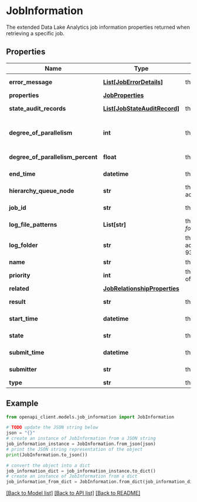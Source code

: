 # JobInformation

The extended Data Lake Analytics job information properties returned when retrieving a specific job.

## Properties

Name | Type | Description | Notes
------------ | ------------- | ------------- | -------------
**error_message** | [**List[JobErrorDetails]**](JobErrorDetails.md) | the error message details for the job, if the job failed. | [optional] [readonly] 
**properties** | [**JobProperties**](JobProperties.md) |  | 
**state_audit_records** | [**List[JobStateAuditRecord]**](JobStateAuditRecord.md) | the job state audit records, indicating when various operations have been performed on this job. | [optional] [readonly] 
**degree_of_parallelism** | **int** | the degree of parallelism used for this job. | [optional] [readonly] [default to 1]
**degree_of_parallelism_percent** | **float** | the degree of parallelism in percentage used for this job. | [optional] [readonly] 
**end_time** | **datetime** | the completion time of the job. | [optional] [readonly] 
**hierarchy_queue_node** | **str** | the name of hierarchy queue node this job is assigned to, null if job has not been assigned yet or the account doesn&#39;t have hierarchy queue. | [optional] [readonly] 
**job_id** | **str** | the job&#39;s unique identifier (a GUID). | [optional] [readonly] 
**log_file_patterns** | **List[str]** | the list of log file name patterns to find in the logFolder. &#39;*&#39; is the only matching character allowed. Example format: jobExecution*.log or *mylog*.txt | [optional] [readonly] 
**log_folder** | **str** | the log folder path to use in the following format: adl://&lt;accountName&gt;.azuredatalakestore.net/system/jobservice/jobs/Usql/2016/03/13/17/18/5fe51957-93bc-4de0-8ddc-c5a4753b068b/logs/. | [optional] [readonly] 
**name** | **str** | the friendly name of the job. | 
**priority** | **int** | the priority value for the current job. Lower numbers have a higher priority. By default, a job has a priority of 1000. This must be greater than 0. | [optional] [readonly] 
**related** | [**JobRelationshipProperties**](JobRelationshipProperties.md) |  | [optional] 
**result** | **str** | the result of job execution or the current result of the running job. | [optional] [readonly] 
**start_time** | **datetime** | the start time of the job. | [optional] [readonly] 
**state** | **str** | the job state. When the job is in the Ended state, refer to Result and ErrorMessage for details. | [optional] [readonly] 
**submit_time** | **datetime** | the time the job was submitted to the service. | [optional] [readonly] 
**submitter** | **str** | the user or account that submitted the job. | [optional] [readonly] 
**type** | **str** | the job type of the current job (Hive or USql). | 

## Example

```python
from openapi_client.models.job_information import JobInformation

# TODO update the JSON string below
json = "{}"
# create an instance of JobInformation from a JSON string
job_information_instance = JobInformation.from_json(json)
# print the JSON string representation of the object
print(JobInformation.to_json())

# convert the object into a dict
job_information_dict = job_information_instance.to_dict()
# create an instance of JobInformation from a dict
job_information_from_dict = JobInformation.from_dict(job_information_dict)
```
[[Back to Model list]](../README.md#documentation-for-models) [[Back to API list]](../README.md#documentation-for-api-endpoints) [[Back to README]](../README.md)


